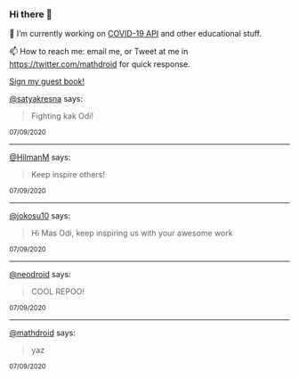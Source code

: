 ### Hi there 👋

🔭 I’m currently working on [COVID-19 API](https://github.com/covid-19-api) and other educational stuff.

📫 How to reach me: email me, or Tweet at me in https://twitter.com/mathdroid for quick response.

<!--
**mathdroid/mathdroid** is a ✨ _special_ ✨ repository because its `README.md` (this file) appears on your GitHub profile.

Here are some ideas to get you started:

- 🔭 I’m currently working on ...
- 🌱 I’m currently learning ...
- 👯 I’m looking to collaborate on ...
- 🤔 I’m looking for help with ...
- 💬 Ask me about ...
- 📫 How to reach me: ...
- 😄 Pronouns: ...
- ⚡ Fun fact: ...
-->

[Sign my guest book!](https://mathdroid.now.sh)

<!--START_SECTION:guestbook-->
[@satyakresna](https://github.com/satyakresna) says:

> Fighting kak Odi!

<sup>07/09/2020</sup>


---

[@HilmanM](https://github.com/HilmanM) says:

> Keep inspire others!

<sup>07/09/2020</sup>


---

[@jokosu10](https://github.com/jokosu10) says:

> Hi Mas Odi, keep inspiring us with your awesome work

<sup>07/09/2020</sup>


---

[@neodroid](https://github.com/neodroid) says:

> COOL REPOO!

<sup>07/09/2020</sup>


---

[@mathdroid](https://github.com/mathdroid) says:

> yaz

<sup>07/09/2020</sup>

<!--END_SECTION:guestbook-->
<!--GUESTBOOK_LIST [{"name":"satyakresna","message":"Fighting kak Odi!","date":"07/09/2020"},{"name":"HilmanM","message":"Keep inspire others!","date":"07/09/2020"},{"name":"jokosu10","message":"Hi Mas Odi, keep inspiring us with your awesome work","date":"07/09/2020"},{"name":"neodroid","message":"COOL REPOO!","date":"07/09/2020"},{"name":"mathdroid","message":"yaz","date":"07/09/2020"}]-->
